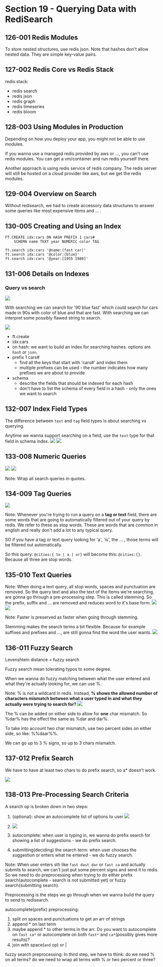 # Section 19 - Querying Data with RediSearch

## 126-001 Redis Modules
To store nested structures, use redis json. Note that hashes don't allow nested data. They are simple key-value pairs.

## 127-002 Redis Core vs Redis Stack
redis stack:
- redis search
- redis json
- redis graph
- redis timeseries
- redis bloom

## 128-003 Using Modules in Production
Depending on how you deploy your app, you might not be able to use modules.

If you wanna use a managed redis provided by aws or ..., you can't use redis modules. You can get a vm/container and run redis
yourself there.

Another approach is using redis service of redis company. The redis server will still be hosted on a cloud provider like aws,
but we get the redis modules.

## 129-004 Overview on Search
Without redisearch, we had to create accessory data structures to answer some queries like most expensive items and ... .

## 130-005 Creating and Using an Index
```redis
FT.CREATE idx:cars ON HASH PREFIX 1 cars#
    SCHEMA name TEXT year NUMERIC color TAG
    
ft.search idx:cars '@name:(fast car)'
ft.search idx:cars '@color:{blue}'
ft.search idx:cars '@year:[1955 1980]'
```

## 131-006 Details on Indexes
### Query vs search
![](img/126-1.png)

With searching we can search for '90 blue fast' which could search for cars made in 90s with color of blue and that are fast.
With searching we can interpret some possibly flawed string to search.

![](img/126-2.png)

- ft.create
- idx:cars
- on hash: we want to build an index for searching hashes. options are `hash` or `json`.
- prefix 1 cars#
    - find all the keys that start with 'cars#' and index them
    - multiple prefixes can be used - the number indicates how many prefixes we are about to provide
- schema
    - describe the fields that should be indexed for each hash
    - don't have to list the schema of every field in a hash - only the ones we want to search

## 132-007 Index Field Types
The difference between `text` and `tag` field types is about searching vs querying.

Anytime we wanna support searching on a field, use the `text` type for that field in schema index.
![](img/132-1.png)
![](img/132-2.png)

## 133-008 Numeric Queries
![](img/133-1.png)
![](img/133-2.png)

Note: Wrap all search queries in quotes.

## 134-009 Tag Queries
![](img/134-1.png)

Note: Whenever you're trying to run a query on a **tag or text** field, there are some words that are going to automatically 
filtered out of your query by redis. We refer to these as stop words. These are words that are common in english and really don't
add a lot to any typical query.

SO if you have a tag or text query looking for 'a', 'is', the ... , those terms will be filtered out automatically.

So this query: `@cities:{ to | a | or}` will become this: `@cities:{}`. Because all three are stop words.

## 135-010 Text Queries
Note: When doing a text query, all stop words, spaces and punctuation are removed. So the query text and also the text of the
items we're searching, are gonna go through a pre-processing step. This is called stemming. So the prefix, suffix and ... are removed
and reduces word to it's base form.
![](img/135-1.png)
![](img/135-2.png)

Note: Faster is preserved as faster when going through stemming.

Stemming makes the search terms a bit flexible. Because for example suffixes and prefixes and ..., are still gonna find the word the user wants.
![](img/135-3.png)

## 136-011 Fuzzy Search
Levenshtein distance = fuzzy search

Fuzzy search mean tolerating typos to some degree.

When we wanna do fuzzy matching between what the user entered and what they're actually looking for, we can use %.

Note: % is not a wildcard in redis. Instead, **% shows the allowed number of characters mismatch between what a user typed in and
what they actually were trying to search for?**
![](img/136-1.png)

The % can be added on either side to allow for **one** char mismatch. So %dar% has the effect the same as %dar and dar%.

To take into account two char mismatch, use two percent sides on either side, so like: %%daar%%.

We can go up to 3 % signs, so up to 3 chars mismatch.

## 137-012 Prefix Search
We have to have at least two chars to do prefix search, so a* doesn't work.

![](img/137-1.png)

## 138-013 Pre-Processing Search Criteria
A search op is broken down in two steps:
1. (optional): show an autocomplete list of options to user
![](img/138-1.png)
2. ![](img/138-2.png)

1. autocomplete: when user is typing in, we wanna do prefix search for showing a list of suggestions - we do prefix search.
2. submitting(deciding) the search term: when user chooses the suggestion or enters what he entered - we do fuzzy search.

Note: When user enters sth like `fast dast dar` or `fast ca` and actually submits to search, we can't just put some percent signs and send it to redis.
So we need to do preprocessing when trying to do either prefix search(autocomplete - search is not submitted yet) or fuzzy search(submitting search).

Preprocessing is the steps we go through when we wanna build the query to send to redisearch.

autocomplete(prefix) preprocessing:
1. split on spaces and punctuations to get an arr of strings
2. append * on last term
3. maybe append * to other terms in the arr. Do you want to autocomplete on `fast ca*` or autocomplete on both `fast*` and `ca*`(possibly gives
more results)?
4. join with space(`and` op) or |

[](img/138-3.png)

fuzzy search preprocessing:
[](img/138-4.png)
In third step, we have to think: do we need % on all terms? do we need to wrap all terms with % or two percent or three?